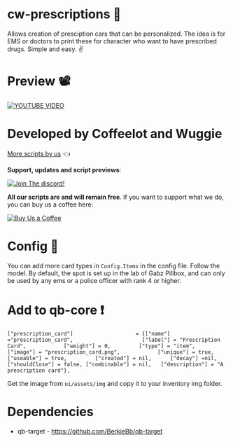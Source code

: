 # cw-prescriptions 💊
Allows creation of presciption cars that can be personalized. The idea is for EMS or doctors to print these for character who want to have prescribed drugs. Simple and easy. ✌

# Preview 📽
[![YOUTUBE VIDEO](http://img.youtube.com/vi/mo_dVqknpeQ/0.jpg)](https://youtu.be/mo_dVqknpeQ)

# Developed by Coffeelot and Wuggie
[More scripts by us](https://github.com/stars/Coffeelot/lists/cw-scripts)  👈

**Support, updates and script previews**:

[![Join The discord!](https://cdn.discordapp.com/attachments/977876510620909579/1013102122985857064/discordJoin.png)](https://discord.gg/FJY4mtjaKr )

**All our scripts are and will remain free**. If you want to support what we do, you can buy us a coffee here:

[![Buy Us a Coffee](https://www.buymeacoffee.com/assets/img/guidelines/download-assets-sm-2.svg)](https://www.buymeacoffee.com/cwscriptbois )
# Config 🔧
You can add more card types in `Config.Items` in the config file. Follow the model. By default, the spot is set up in the lab of Gabz Pillbox, and can only be used by any ems or a police officer with rank 4 or higher.

# Add to qb-core ❗
```
["prescription_card"] 					 = {["name"] ="prescription_card", 			  	  		["label"] = "Prescription Card", 			["weight"] = 0, 		["type"] = "item", 		["image"] = "prescription_card.png", 			["unique"] = true,	 	["useable"] = true,			["created"] = nil,		["decay"] =nil, 	["shouldClose"] = false, ["combinable"] = nil,   ["description"] = "A prescription card"},
```
Get the image from `ui/assets/img` and copy it to your inventory img folder.
# Dependencies
* qb-target - https://github.com/BerkieBb/qb-target